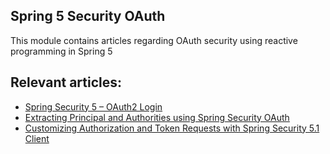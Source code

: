 ## Spring 5 Security OAuth

This module contains articles regarding OAuth security using reactive programming in Spring 5

## Relevant articles:

- [Spring Security 5 – OAuth2 Login](http://www.baeldung.com/spring-security-5-oauth2-login)
- [Extracting Principal and Authorities using Spring Security OAuth](https://www.baeldung.com/spring-security-oauth-principal-authorities-extractor)
- [Customizing Authorization and Token Requests with Spring Security 5.1 Client](https://www.baeldung.com/spring-security-custom-oauth-requests)
